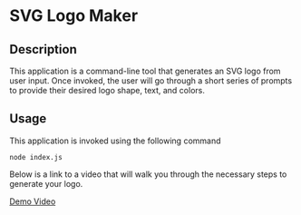 # SVG Logo Maker

## Description

This application is a command-line tool that generates an SVG logo from user input. Once invoked, the user will go through a short series of prompts to provide their desired logo shape, text, and colors.

## Usage

This application is invoked using the following command

```
node index.js
```

Below is a link to a video that will walk you through the necessary steps to generate your logo.

[Demo Video](https://watch.screencastify.com/v/c9vXEPE2KtQjBxAqwKgK)

